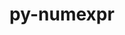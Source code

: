 ---
title: "py-numexpr"
layout: cache
categories: [package, develop]
meta: {"versions": ["2.7.3", "2.8.3", "2.8.4"], "compilers": ["gcc@=11.1.0", "gcc@=11.3.0", "gcc@=7.3.1", "gcc@=7.5.0"], "oss": ["amzn2", "ubuntu18.04", "ubuntu20.04", "ubuntu22.04"], "platforms": ["linux"], "targets": ["ivybridge", "ppc64le", "x86_64", "x86_64_v3"], "stacks": ["data-vis-sdk", "e4s", "e4s-power", "ml-linux-x86_64-cpu", "ml-linux-x86_64-cuda", "ml-linux-x86_64-rocm", "radiuss", "root"], "num_specs": 143, "num_specs_by_stack": {"root": 143, "radiuss": 52, "e4s-power": 22, "e4s": 26, "data-vis-sdk": 17, "ml-linux-x86_64-cuda": 19, "ml-linux-x86_64-rocm": 19, "ml-linux-x86_64-cpu": 19}}
spec_details: [{"hash": "7j4f3sraarco3x5oxczvaif5x4hkjufr", "compiler": "gcc@=7.3.1", "versions": ["2.8.3"], "os": "amzn2", "platform": "linux", "target": "ivybridge", "variants": ["build_system=python_pip"], "stacks": ["root"], "size": "-", "tarball": "https://binaries.spack.io/develop/build_cache/linux-amzn2-ivybridge/gcc-7.3.1/py-numexpr-2.8.3/linux-amzn2-ivybridge-gcc-7.3.1-py-numexpr-2.8.3-7j4f3sraarco3x5oxczvaif5x4hkjufr.spack"}, {"hash": "rav64fb5sukdxt2pc4kfwwxoagujh527", "compiler": "gcc@=7.3.1", "versions": ["2.8.3"], "os": "amzn2", "platform": "linux", "target": "ivybridge", "variants": ["build_system=python_pip"], "stacks": ["root"], "size": "-", "tarball": "https://binaries.spack.io/develop/build_cache/linux-amzn2-ivybridge/gcc-7.3.1/py-numexpr-2.8.3/linux-amzn2-ivybridge-gcc-7.3.1-py-numexpr-2.8.3-rav64fb5sukdxt2pc4kfwwxoagujh527.spack"}, {"hash": "hdtbqihtjo5uh6hp4iobtufyhnn7k2to", "compiler": "gcc@=7.3.1", "versions": ["2.8.3"], "os": "amzn2", "platform": "linux", "target": "x86_64_v3", "variants": ["build_system=python_pip"], "stacks": ["root"], "size": "-", "tarball": "https://binaries.spack.io/develop/build_cache/linux-amzn2-x86_64_v3/gcc-7.3.1/py-numexpr-2.8.3/linux-amzn2-x86_64_v3-gcc-7.3.1-py-numexpr-2.8.3-hdtbqihtjo5uh6hp4iobtufyhnn7k2to.spack"}, {"hash": "zc6flxx4cb6y47k2b4tambx3mxhojjdi", "compiler": "gcc@=7.3.1", "versions": ["2.8.3"], "os": "amzn2", "platform": "linux", "target": "x86_64_v3", "variants": [], "stacks": ["root"], "size": "-", "tarball": "https://binaries.spack.io/develop/build_cache/linux-amzn2-x86_64_v3/gcc-7.3.1/py-numexpr-2.8.3/linux-amzn2-x86_64_v3-gcc-7.3.1-py-numexpr-2.8.3-zc6flxx4cb6y47k2b4tambx3mxhojjdi.spack"}, {"hash": "q6kjonmm24gq3tbg5eom4s6qsr6jdact", "compiler": "gcc@=7.3.1", "versions": ["2.8.3"], "os": "amzn2", "platform": "linux", "target": "x86_64_v3", "variants": ["build_system=python_pip"], "stacks": ["root"], "size": "-", "tarball": "https://binaries.spack.io/develop/build_cache/linux-amzn2-x86_64_v3/gcc-7.3.1/py-numexpr-2.8.3/linux-amzn2-x86_64_v3-gcc-7.3.1-py-numexpr-2.8.3-q6kjonmm24gq3tbg5eom4s6qsr6jdact.spack"}, {"hash": "x6nolnaiyoihlhfays4zaehr7y6ngpzj", "compiler": "gcc@=7.3.1", "versions": ["2.8.3"], "os": "amzn2", "platform": "linux", "target": "x86_64_v3", "variants": ["build_system=python_pip"], "stacks": ["root"], "size": "-", "tarball": "https://binaries.spack.io/develop/build_cache/linux-amzn2-x86_64_v3/gcc-7.3.1/py-numexpr-2.8.3/linux-amzn2-x86_64_v3-gcc-7.3.1-py-numexpr-2.8.3-x6nolnaiyoihlhfays4zaehr7y6ngpzj.spack"}, {"hash": "fdpa4vycvqgzcl2yj7jagrgdarcrzfng", "compiler": "gcc@=7.3.1", "versions": ["2.8.3"], "os": "amzn2", "platform": "linux", "target": "x86_64_v3", "variants": [], "stacks": ["root"], "size": "-", "tarball": "https://binaries.spack.io/develop/build_cache/linux-amzn2-x86_64_v3/gcc-7.3.1/py-numexpr-2.8.3/linux-amzn2-x86_64_v3-gcc-7.3.1-py-numexpr-2.8.3-fdpa4vycvqgzcl2yj7jagrgdarcrzfng.spack"}, {"hash": "473khy3xcdycwinhyuzhsmjkqo5mqsvv", "compiler": "gcc@=7.5.0", "versions": ["2.7.3"], "os": "ubuntu18.04", "platform": "linux", "target": "x86_64", "variants": [], "stacks": ["radiuss", "root"], "size": "-", "tarball": "https://binaries.spack.io/develop/build_cache/linux-ubuntu18.04-x86_64/gcc-7.5.0/py-numexpr-2.7.3/linux-ubuntu18.04-x86_64-gcc-7.5.0-py-numexpr-2.7.3-473khy3xcdycwinhyuzhsmjkqo5mqsvv.spack"}, {"hash": "qi2e6cujrp37erxu6246cukwox2hdjgm", "compiler": "gcc@=7.5.0", "versions": ["2.7.3"], "os": "ubuntu18.04", "platform": "linux", "target": "x86_64", "variants": [], "stacks": ["radiuss", "root"], "size": "-", "tarball": "https://binaries.spack.io/develop/build_cache/linux-ubuntu18.04-x86_64/gcc-7.5.0/py-numexpr-2.7.3/linux-ubuntu18.04-x86_64-gcc-7.5.0-py-numexpr-2.7.3-qi2e6cujrp37erxu6246cukwox2hdjgm.spack"}, {"hash": "25btqrbbhcl26pedltqwkg37pbxhw7jn", "compiler": "gcc@=7.5.0", "versions": ["2.8.3"], "os": "ubuntu18.04", "platform": "linux", "target": "x86_64", "variants": [], "stacks": ["radiuss", "root"], "size": "-", "tarball": "https://binaries.spack.io/develop/build_cache/linux-ubuntu18.04-x86_64/gcc-7.5.0/py-numexpr-2.8.3/linux-ubuntu18.04-x86_64-gcc-7.5.0-py-numexpr-2.8.3-25btqrbbhcl26pedltqwkg37pbxhw7jn.spack"}, {"hash": "2er6u6ng2lgichgjkplapvub5qtphuth", "compiler": "gcc@=7.5.0", "versions": ["2.8.3"], "os": "ubuntu18.04", "platform": "linux", "target": "x86_64", "variants": ["build_system=python_pip"], "stacks": ["radiuss", "root"], "size": "-", "tarball": "https://binaries.spack.io/develop/build_cache/linux-ubuntu18.04-x86_64/gcc-7.5.0/py-numexpr-2.8.3/linux-ubuntu18.04-x86_64-gcc-7.5.0-py-numexpr-2.8.3-2er6u6ng2lgichgjkplapvub5qtphuth.spack"}, {"hash": "qnl2r5qo5qbrlven4dwu4rigi6fagfze", "compiler": "gcc@=7.5.0", "versions": ["2.7.3"], "os": "ubuntu18.04", "platform": "linux", "target": "x86_64", "variants": [], "stacks": ["radiuss", "root"], "size": "-", "tarball": "https://binaries.spack.io/develop/build_cache/linux-ubuntu18.04-x86_64/gcc-7.5.0/py-numexpr-2.7.3/linux-ubuntu18.04-x86_64-gcc-7.5.0-py-numexpr-2.7.3-qnl2r5qo5qbrlven4dwu4rigi6fagfze.spack"}, {"hash": "et44vckoniek3q5gvkdh3kxbggysupnb", "compiler": "gcc@=7.5.0", "versions": ["2.8.3"], "os": "ubuntu18.04", "platform": "linux", "target": "x86_64", "variants": [], "stacks": ["radiuss", "root"], "size": "-", "tarball": "https://binaries.spack.io/develop/build_cache/linux-ubuntu18.04-x86_64/gcc-7.5.0/py-numexpr-2.8.3/linux-ubuntu18.04-x86_64-gcc-7.5.0-py-numexpr-2.8.3-et44vckoniek3q5gvkdh3kxbggysupnb.spack"}, {"hash": "tsm6afzcowjtoyslvmznpjjc3cr3i7qr", "compiler": "gcc@=7.5.0", "versions": ["2.7.3"], "os": "ubuntu18.04", "platform": "linux", "target": "x86_64", "variants": [], "stacks": ["radiuss", "root"], "size": "-", "tarball": "https://binaries.spack.io/develop/build_cache/linux-ubuntu18.04-x86_64/gcc-7.5.0/py-numexpr-2.7.3/linux-ubuntu18.04-x86_64-gcc-7.5.0-py-numexpr-2.7.3-tsm6afzcowjtoyslvmznpjjc3cr3i7qr.spack"}, {"hash": "jcmelb6mtbrb6uzk6rjqw4hppjyyynxk", "compiler": "gcc@=7.5.0", "versions": ["2.8.3"], "os": "ubuntu18.04", "platform": "linux", "target": "x86_64", "variants": [], "stacks": ["radiuss", "root"], "size": "-", "tarball": "https://binaries.spack.io/develop/build_cache/linux-ubuntu18.04-x86_64/gcc-7.5.0/py-numexpr-2.8.3/linux-ubuntu18.04-x86_64-gcc-7.5.0-py-numexpr-2.8.3-jcmelb6mtbrb6uzk6rjqw4hppjyyynxk.spack"}, {"hash": "shkq2hksrk3kpajynpg545vzcwwti425", "compiler": "gcc@=7.5.0", "versions": ["2.7.3"], "os": "ubuntu18.04", "platform": "linux", "target": "x86_64", "variants": [], "stacks": ["radiuss", "root"], "size": "-", "tarball": "https://binaries.spack.io/develop/build_cache/linux-ubuntu18.04-x86_64/gcc-7.5.0/py-numexpr-2.7.3/linux-ubuntu18.04-x86_64-gcc-7.5.0-py-numexpr-2.7.3-shkq2hksrk3kpajynpg545vzcwwti425.spack"}, {"hash": "rxb4gwlr46vauaceiimfrtpbswbh3hs5", "compiler": "gcc@=7.5.0", "versions": ["2.7.3"], "os": "ubuntu18.04", "platform": "linux", "target": "x86_64", "variants": [], "stacks": ["radiuss", "root"], "size": "-", "tarball": "https://binaries.spack.io/develop/build_cache/linux-ubuntu18.04-x86_64/gcc-7.5.0/py-numexpr-2.7.3/linux-ubuntu18.04-x86_64-gcc-7.5.0-py-numexpr-2.7.3-rxb4gwlr46vauaceiimfrtpbswbh3hs5.spack"}, {"hash": "eqsg4cf5s2fmmasqisqqltvoxfy64gg3", "compiler": "gcc@=7.5.0", "versions": ["2.7.3"], "os": "ubuntu18.04", "platform": "linux", "target": "x86_64", "variants": [], "stacks": ["radiuss", "root"], "size": "-", "tarball": "https://binaries.spack.io/develop/build_cache/linux-ubuntu18.04-x86_64/gcc-7.5.0/py-numexpr-2.7.3/linux-ubuntu18.04-x86_64-gcc-7.5.0-py-numexpr-2.7.3-eqsg4cf5s2fmmasqisqqltvoxfy64gg3.spack"}, {"hash": "ngzta6yzxpor27pa2f2sysxk4l5ecwso", "compiler": "gcc@=7.5.0", "versions": ["2.8.3"], "os": "ubuntu18.04", "platform": "linux", "target": "x86_64", "variants": ["build_system=python_pip"], "stacks": ["radiuss", "root"], "size": "-", "tarball": "https://binaries.spack.io/develop/build_cache/linux-ubuntu18.04-x86_64/gcc-7.5.0/py-numexpr-2.8.3/linux-ubuntu18.04-x86_64-gcc-7.5.0-py-numexpr-2.8.3-ngzta6yzxpor27pa2f2sysxk4l5ecwso.spack"}, {"hash": "vel3zcmoipkbg64jeqtriv6ufivd7ho6", "compiler": "gcc@=7.5.0", "versions": ["2.7.3"], "os": "ubuntu18.04", "platform": "linux", "target": "x86_64", "variants": [], "stacks": ["radiuss", "root"], "size": "-", "tarball": "https://binaries.spack.io/develop/build_cache/linux-ubuntu18.04-x86_64/gcc-7.5.0/py-numexpr-2.7.3/linux-ubuntu18.04-x86_64-gcc-7.5.0-py-numexpr-2.7.3-vel3zcmoipkbg64jeqtriv6ufivd7ho6.spack"}, {"hash": "ylyiw3zx4ecnapamme6fqpsoreyo5a3k", "compiler": "gcc@=7.5.0", "versions": ["2.7.3"], "os": "ubuntu18.04", "platform": "linux", "target": "x86_64", "variants": [], "stacks": ["radiuss", "root"], "size": "-", "tarball": "https://binaries.spack.io/develop/build_cache/linux-ubuntu18.04-x86_64/gcc-7.5.0/py-numexpr-2.7.3/linux-ubuntu18.04-x86_64-gcc-7.5.0-py-numexpr-2.7.3-ylyiw3zx4ecnapamme6fqpsoreyo5a3k.spack"}, {"hash": "if7ievm7nz7pazezkbblw2hnuc52yqsj", "compiler": "gcc@=7.5.0", "versions": ["2.7.3"], "os": "ubuntu18.04", "platform": "linux", "target": "x86_64", "variants": [], "stacks": ["radiuss", "root"], "size": "-", "tarball": "https://binaries.spack.io/develop/build_cache/linux-ubuntu18.04-x86_64/gcc-7.5.0/py-numexpr-2.7.3/linux-ubuntu18.04-x86_64-gcc-7.5.0-py-numexpr-2.7.3-if7ievm7nz7pazezkbblw2hnuc52yqsj.spack"}, {"hash": "mpjcc6n4em6nus6g4vxbx6qmiouqbx7h", "compiler": "gcc@=7.5.0", "versions": ["2.7.3"], "os": "ubuntu18.04", "platform": "linux", "target": "x86_64", "variants": [], "stacks": ["radiuss", "root"], "size": "-", "tarball": "https://binaries.spack.io/develop/build_cache/linux-ubuntu18.04-x86_64/gcc-7.5.0/py-numexpr-2.7.3/linux-ubuntu18.04-x86_64-gcc-7.5.0-py-numexpr-2.7.3-mpjcc6n4em6nus6g4vxbx6qmiouqbx7h.spack"}, {"hash": "xp54iicrvh5bqpz6guw2cjuepafwo7pk", "compiler": "gcc@=7.5.0", "versions": ["2.8.3"], "os": "ubuntu18.04", "platform": "linux", "target": "x86_64", "variants": [], "stacks": ["radiuss", "root"], "size": "-", "tarball": "https://binaries.spack.io/develop/build_cache/linux-ubuntu18.04-x86_64/gcc-7.5.0/py-numexpr-2.8.3/linux-ubuntu18.04-x86_64-gcc-7.5.0-py-numexpr-2.8.3-xp54iicrvh5bqpz6guw2cjuepafwo7pk.spack"}, {"hash": "gjvgfx2ybjmrjcohxbqlm57cpfy3lk4l", "compiler": "gcc@=7.5.0", "versions": ["2.7.3"], "os": "ubuntu18.04", "platform": "linux", "target": "x86_64", "variants": [], "stacks": ["radiuss", "root"], "size": "-", "tarball": "https://binaries.spack.io/develop/build_cache/linux-ubuntu18.04-x86_64/gcc-7.5.0/py-numexpr-2.7.3/linux-ubuntu18.04-x86_64-gcc-7.5.0-py-numexpr-2.7.3-gjvgfx2ybjmrjcohxbqlm57cpfy3lk4l.spack"}, {"hash": "k4q6o6bmd73dv6pm46zwsjgffvvdu7o6", "compiler": "gcc@=7.5.0", "versions": ["2.7.3"], "os": "ubuntu18.04", "platform": "linux", "target": "x86_64", "variants": [], "stacks": ["radiuss", "root"], "size": "-", "tarball": "https://binaries.spack.io/develop/build_cache/linux-ubuntu18.04-x86_64/gcc-7.5.0/py-numexpr-2.7.3/linux-ubuntu18.04-x86_64-gcc-7.5.0-py-numexpr-2.7.3-k4q6o6bmd73dv6pm46zwsjgffvvdu7o6.spack"}, {"hash": "ieknts253syvxlbxebril4hlbi24ib6q", "compiler": "gcc@=7.5.0", "versions": ["2.7.3"], "os": "ubuntu18.04", "platform": "linux", "target": "x86_64", "variants": [], "stacks": ["radiuss", "root"], "size": "-", "tarball": "https://binaries.spack.io/develop/build_cache/linux-ubuntu18.04-x86_64/gcc-7.5.0/py-numexpr-2.7.3/linux-ubuntu18.04-x86_64-gcc-7.5.0-py-numexpr-2.7.3-ieknts253syvxlbxebril4hlbi24ib6q.spack"}, {"hash": "55h5f5fheinnwhdemt2nfaqcgho6om4x", "compiler": "gcc@=7.5.0", "versions": ["2.8.3"], "os": "ubuntu18.04", "platform": "linux", "target": "x86_64", "variants": [], "stacks": ["radiuss", "root"], "size": "-", "tarball": "https://binaries.spack.io/develop/build_cache/linux-ubuntu18.04-x86_64/gcc-7.5.0/py-numexpr-2.8.3/linux-ubuntu18.04-x86_64-gcc-7.5.0-py-numexpr-2.8.3-55h5f5fheinnwhdemt2nfaqcgho6om4x.spack"}, {"hash": "ivelomdhw3cihlyf6ekix25l6iixk26p", "compiler": "gcc@=7.5.0", "versions": ["2.7.3"], "os": "ubuntu18.04", "platform": "linux", "target": "x86_64", "variants": [], "stacks": ["radiuss", "root"], "size": "-", "tarball": "https://binaries.spack.io/develop/build_cache/linux-ubuntu18.04-x86_64/gcc-7.5.0/py-numexpr-2.7.3/linux-ubuntu18.04-x86_64-gcc-7.5.0-py-numexpr-2.7.3-ivelomdhw3cihlyf6ekix25l6iixk26p.spack"}, {"hash": "efcimj2maj7filaz7y7nchgdrtblwpvc", "compiler": "gcc@=7.5.0", "versions": ["2.7.3"], "os": "ubuntu18.04", "platform": "linux", "target": "x86_64", "variants": [], "stacks": ["radiuss", "root"], "size": "-", "tarball": "https://binaries.spack.io/develop/build_cache/linux-ubuntu18.04-x86_64/gcc-7.5.0/py-numexpr-2.7.3/linux-ubuntu18.04-x86_64-gcc-7.5.0-py-numexpr-2.7.3-efcimj2maj7filaz7y7nchgdrtblwpvc.spack"}, {"hash": "7ci7ckhar4vgibczzz67yemocetdv4ka", "compiler": "gcc@=7.5.0", "versions": ["2.7.3"], "os": "ubuntu18.04", "platform": "linux", "target": "x86_64", "variants": [], "stacks": ["radiuss", "root"], "size": "-", "tarball": "https://binaries.spack.io/develop/build_cache/linux-ubuntu18.04-x86_64/gcc-7.5.0/py-numexpr-2.7.3/linux-ubuntu18.04-x86_64-gcc-7.5.0-py-numexpr-2.7.3-7ci7ckhar4vgibczzz67yemocetdv4ka.spack"}, {"hash": "53kpibykry2slyx53vzzpknrzm37hk7h", "compiler": "gcc@=7.5.0", "versions": ["2.7.3"], "os": "ubuntu18.04", "platform": "linux", "target": "x86_64", "variants": [], "stacks": ["radiuss", "root"], "size": "-", "tarball": "https://binaries.spack.io/develop/build_cache/linux-ubuntu18.04-x86_64/gcc-7.5.0/py-numexpr-2.7.3/linux-ubuntu18.04-x86_64-gcc-7.5.0-py-numexpr-2.7.3-53kpibykry2slyx53vzzpknrzm37hk7h.spack"}, {"hash": "pwl25dl3oz7bo5q5tylb65pgoem7ob47", "compiler": "gcc@=7.5.0", "versions": ["2.8.3"], "os": "ubuntu18.04", "platform": "linux", "target": "x86_64", "variants": [], "stacks": ["radiuss", "root"], "size": "-", "tarball": "https://binaries.spack.io/develop/build_cache/linux-ubuntu18.04-x86_64/gcc-7.5.0/py-numexpr-2.8.3/linux-ubuntu18.04-x86_64-gcc-7.5.0-py-numexpr-2.8.3-pwl25dl3oz7bo5q5tylb65pgoem7ob47.spack"}, {"hash": "yvabzndw75v4zdvreod3pqm6zssj4eyw", "compiler": "gcc@=7.5.0", "versions": ["2.7.3"], "os": "ubuntu18.04", "platform": "linux", "target": "x86_64", "variants": [], "stacks": ["radiuss", "root"], "size": "-", "tarball": "https://binaries.spack.io/develop/build_cache/linux-ubuntu18.04-x86_64/gcc-7.5.0/py-numexpr-2.7.3/linux-ubuntu18.04-x86_64-gcc-7.5.0-py-numexpr-2.7.3-yvabzndw75v4zdvreod3pqm6zssj4eyw.spack"}, {"hash": "7ltx4osldg3fy562h7vev6kzefs5i3mf", "compiler": "gcc@=7.5.0", "versions": ["2.7.3"], "os": "ubuntu18.04", "platform": "linux", "target": "x86_64", "variants": [], "stacks": ["radiuss", "root"], "size": "-", "tarball": "https://binaries.spack.io/develop/build_cache/linux-ubuntu18.04-x86_64/gcc-7.5.0/py-numexpr-2.7.3/linux-ubuntu18.04-x86_64-gcc-7.5.0-py-numexpr-2.7.3-7ltx4osldg3fy562h7vev6kzefs5i3mf.spack"}, {"hash": "ljxjuwslvx3t545trbzdfmbu36y4ihql", "compiler": "gcc@=7.5.0", "versions": ["2.8.3"], "os": "ubuntu18.04", "platform": "linux", "target": "x86_64", "variants": [], "stacks": ["radiuss", "root"], "size": "-", "tarball": "https://binaries.spack.io/develop/build_cache/linux-ubuntu18.04-x86_64/gcc-7.5.0/py-numexpr-2.8.3/linux-ubuntu18.04-x86_64-gcc-7.5.0-py-numexpr-2.8.3-ljxjuwslvx3t545trbzdfmbu36y4ihql.spack"}, {"hash": "mcawqyersijsipti7v4mjlnkldp4t3dj", "compiler": "gcc@=7.5.0", "versions": ["2.7.3"], "os": "ubuntu18.04", "platform": "linux", "target": "x86_64", "variants": [], "stacks": ["radiuss", "root"], "size": "-", "tarball": "https://binaries.spack.io/develop/build_cache/linux-ubuntu18.04-x86_64/gcc-7.5.0/py-numexpr-2.7.3/linux-ubuntu18.04-x86_64-gcc-7.5.0-py-numexpr-2.7.3-mcawqyersijsipti7v4mjlnkldp4t3dj.spack"}, {"hash": "2teyy5qnyhdqbw7gclf53fbcrdtx32oj", "compiler": "gcc@=7.5.0", "versions": ["2.8.3"], "os": "ubuntu18.04", "platform": "linux", "target": "x86_64", "variants": [], "stacks": ["radiuss", "root"], "size": "-", "tarball": "https://binaries.spack.io/develop/build_cache/linux-ubuntu18.04-x86_64/gcc-7.5.0/py-numexpr-2.8.3/linux-ubuntu18.04-x86_64-gcc-7.5.0-py-numexpr-2.8.3-2teyy5qnyhdqbw7gclf53fbcrdtx32oj.spack"}, {"hash": "oihe5vgy7al7mwqyj2nen4v6oxwitlb6", "compiler": "gcc@=7.5.0", "versions": ["2.7.3"], "os": "ubuntu18.04", "platform": "linux", "target": "x86_64", "variants": [], "stacks": ["radiuss", "root"], "size": "-", "tarball": "https://binaries.spack.io/develop/build_cache/linux-ubuntu18.04-x86_64/gcc-7.5.0/py-numexpr-2.7.3/linux-ubuntu18.04-x86_64-gcc-7.5.0-py-numexpr-2.7.3-oihe5vgy7al7mwqyj2nen4v6oxwitlb6.spack"}, {"hash": "7gf7chobockti64xv3klpn4y62ixebbu", "compiler": "gcc@=7.5.0", "versions": ["2.8.3"], "os": "ubuntu18.04", "platform": "linux", "target": "x86_64", "variants": ["build_system=python_pip"], "stacks": ["radiuss", "root"], "size": "-", "tarball": "https://binaries.spack.io/develop/build_cache/linux-ubuntu18.04-x86_64/gcc-7.5.0/py-numexpr-2.8.3/linux-ubuntu18.04-x86_64-gcc-7.5.0-py-numexpr-2.8.3-7gf7chobockti64xv3klpn4y62ixebbu.spack"}, {"hash": "6s5unn7avg2fbgrip2fuywurozsqtefe", "compiler": "gcc@=7.5.0", "versions": ["2.8.3"], "os": "ubuntu18.04", "platform": "linux", "target": "x86_64", "variants": [], "stacks": ["radiuss", "root"], "size": "-", "tarball": "https://binaries.spack.io/develop/build_cache/linux-ubuntu18.04-x86_64/gcc-7.5.0/py-numexpr-2.8.3/linux-ubuntu18.04-x86_64-gcc-7.5.0-py-numexpr-2.8.3-6s5unn7avg2fbgrip2fuywurozsqtefe.spack"}, {"hash": "otptoggqgcl2gu4bj4lndjhvsinqwgjx", "compiler": "gcc@=7.5.0", "versions": ["2.7.3"], "os": "ubuntu18.04", "platform": "linux", "target": "x86_64", "variants": [], "stacks": ["radiuss", "root"], "size": "-", "tarball": "https://binaries.spack.io/develop/build_cache/linux-ubuntu18.04-x86_64/gcc-7.5.0/py-numexpr-2.7.3/linux-ubuntu18.04-x86_64-gcc-7.5.0-py-numexpr-2.7.3-otptoggqgcl2gu4bj4lndjhvsinqwgjx.spack"}, {"hash": "f3pl3zttc5w2l3vwvfthv7ugzlx5mlvs", "compiler": "gcc@=7.5.0", "versions": ["2.8.3"], "os": "ubuntu18.04", "platform": "linux", "target": "x86_64", "variants": ["build_system=python_pip"], "stacks": ["radiuss", "root"], "size": "-", "tarball": "https://binaries.spack.io/develop/build_cache/linux-ubuntu18.04-x86_64/gcc-7.5.0/py-numexpr-2.8.3/linux-ubuntu18.04-x86_64-gcc-7.5.0-py-numexpr-2.8.3-f3pl3zttc5w2l3vwvfthv7ugzlx5mlvs.spack"}, {"hash": "4vzueiknowd76myugrgkpb5q5mcma3wh", "compiler": "gcc@=7.5.0", "versions": ["2.7.3"], "os": "ubuntu18.04", "platform": "linux", "target": "x86_64", "variants": [], "stacks": ["radiuss", "root"], "size": "-", "tarball": "https://binaries.spack.io/develop/build_cache/linux-ubuntu18.04-x86_64/gcc-7.5.0/py-numexpr-2.7.3/linux-ubuntu18.04-x86_64-gcc-7.5.0-py-numexpr-2.7.3-4vzueiknowd76myugrgkpb5q5mcma3wh.spack"}, {"hash": "b4mdaefyyucnhghbpgqjehovjuzcivqx", "compiler": "gcc@=7.5.0", "versions": ["2.7.3"], "os": "ubuntu18.04", "platform": "linux", "target": "x86_64", "variants": [], "stacks": ["radiuss", "root"], "size": "-", "tarball": "https://binaries.spack.io/develop/build_cache/linux-ubuntu18.04-x86_64/gcc-7.5.0/py-numexpr-2.7.3/linux-ubuntu18.04-x86_64-gcc-7.5.0-py-numexpr-2.7.3-b4mdaefyyucnhghbpgqjehovjuzcivqx.spack"}, {"hash": "x6oahkdt3aidn57vv5ccofkzzt67jeic", "compiler": "gcc@=7.5.0", "versions": ["2.8.3"], "os": "ubuntu18.04", "platform": "linux", "target": "x86_64", "variants": [], "stacks": ["radiuss", "root"], "size": "-", "tarball": "https://binaries.spack.io/develop/build_cache/linux-ubuntu18.04-x86_64/gcc-7.5.0/py-numexpr-2.8.3/linux-ubuntu18.04-x86_64-gcc-7.5.0-py-numexpr-2.8.3-x6oahkdt3aidn57vv5ccofkzzt67jeic.spack"}, {"hash": "a4j2b6ulwmcaoy4x7ep3wqm2x2njusjx", "compiler": "gcc@=7.5.0", "versions": ["2.8.3"], "os": "ubuntu18.04", "platform": "linux", "target": "x86_64_v3", "variants": ["build_system=python_pip"], "stacks": ["radiuss", "root"], "size": "-", "tarball": "https://binaries.spack.io/develop/build_cache/linux-ubuntu18.04-x86_64_v3/gcc-7.5.0/py-numexpr-2.8.3/linux-ubuntu18.04-x86_64_v3-gcc-7.5.0-py-numexpr-2.8.3-a4j2b6ulwmcaoy4x7ep3wqm2x2njusjx.spack"}, {"hash": "ldfld6zuznxovti7ckzmbqtagmbsaj2a", "compiler": "gcc@=7.5.0", "versions": ["2.8.3"], "os": "ubuntu18.04", "platform": "linux", "target": "x86_64_v3", "variants": ["build_system=python_pip"], "stacks": ["radiuss", "root"], "size": "-", "tarball": "https://binaries.spack.io/develop/build_cache/linux-ubuntu18.04-x86_64_v3/gcc-7.5.0/py-numexpr-2.8.3/linux-ubuntu18.04-x86_64_v3-gcc-7.5.0-py-numexpr-2.8.3-ldfld6zuznxovti7ckzmbqtagmbsaj2a.spack"}, {"hash": "wezmxigmmdzqt7yd3m7ijglzts7rrh55", "compiler": "gcc@=7.5.0", "versions": ["2.8.4"], "os": "ubuntu18.04", "platform": "linux", "target": "x86_64_v3", "variants": ["build_system=python_pip"], "stacks": ["radiuss", "root"], "size": "-", "tarball": "https://binaries.spack.io/develop/build_cache/linux-ubuntu18.04-x86_64_v3/gcc-7.5.0/py-numexpr-2.8.4/linux-ubuntu18.04-x86_64_v3-gcc-7.5.0-py-numexpr-2.8.4-wezmxigmmdzqt7yd3m7ijglzts7rrh55.spack"}, {"hash": "msnm62xhh6xpe6lmrwpzgm3didyeurqw", "compiler": "gcc@=7.5.0", "versions": ["2.8.3"], "os": "ubuntu18.04", "platform": "linux", "target": "x86_64_v3", "variants": ["build_system=python_pip"], "stacks": ["radiuss", "root"], "size": "-", "tarball": "https://binaries.spack.io/develop/build_cache/linux-ubuntu18.04-x86_64_v3/gcc-7.5.0/py-numexpr-2.8.3/linux-ubuntu18.04-x86_64_v3-gcc-7.5.0-py-numexpr-2.8.3-msnm62xhh6xpe6lmrwpzgm3didyeurqw.spack"}, {"hash": "v2ktk2s4wlrl7qtbf6uqbbenlmpjvv62", "compiler": "gcc@=7.5.0", "versions": ["2.8.4"], "os": "ubuntu18.04", "platform": "linux", "target": "x86_64_v3", "variants": ["build_system=python_pip"], "stacks": ["radiuss", "root"], "size": "-", "tarball": "https://binaries.spack.io/develop/build_cache/linux-ubuntu18.04-x86_64_v3/gcc-7.5.0/py-numexpr-2.8.4/linux-ubuntu18.04-x86_64_v3-gcc-7.5.0-py-numexpr-2.8.4-v2ktk2s4wlrl7qtbf6uqbbenlmpjvv62.spack"}, {"hash": "oj3xbppbjxlwmdbhyur3xxgntq6kve4u", "compiler": "gcc@=7.5.0", "versions": ["2.8.3"], "os": "ubuntu18.04", "platform": "linux", "target": "x86_64_v3", "variants": ["build_system=python_pip"], "stacks": ["radiuss", "root"], "size": "-", "tarball": "https://binaries.spack.io/develop/build_cache/linux-ubuntu18.04-x86_64_v3/gcc-7.5.0/py-numexpr-2.8.3/linux-ubuntu18.04-x86_64_v3-gcc-7.5.0-py-numexpr-2.8.3-oj3xbppbjxlwmdbhyur3xxgntq6kve4u.spack"}, {"hash": "zyaifhldydloaqc2lhyjnqzh7x6kynz2", "compiler": "gcc@=7.5.0", "versions": ["2.8.3"], "os": "ubuntu18.04", "platform": "linux", "target": "x86_64_v3", "variants": ["build_system=python_pip"], "stacks": ["radiuss", "root"], "size": "-", "tarball": "https://binaries.spack.io/develop/build_cache/linux-ubuntu18.04-x86_64_v3/gcc-7.5.0/py-numexpr-2.8.3/linux-ubuntu18.04-x86_64_v3-gcc-7.5.0-py-numexpr-2.8.3-zyaifhldydloaqc2lhyjnqzh7x6kynz2.spack"}, {"hash": "czhxk7gjf4gjx5ybcwhyj2cqmfvxnrvw", "compiler": "gcc@=7.5.0", "versions": ["2.8.4"], "os": "ubuntu18.04", "platform": "linux", "target": "x86_64_v3", "variants": ["build_system=python_pip"], "stacks": ["radiuss", "root"], "size": "-", "tarball": "https://binaries.spack.io/develop/build_cache/linux-ubuntu18.04-x86_64_v3/gcc-7.5.0/py-numexpr-2.8.4/linux-ubuntu18.04-x86_64_v3-gcc-7.5.0-py-numexpr-2.8.4-czhxk7gjf4gjx5ybcwhyj2cqmfvxnrvw.spack"}, {"hash": "4vhcnaanqpuuenfvk6av7cjcy67jx7r6", "compiler": "gcc@=7.5.0", "versions": ["2.8.3"], "os": "ubuntu18.04", "platform": "linux", "target": "x86_64_v3", "variants": ["build_system=python_pip"], "stacks": ["radiuss", "root"], "size": "-", "tarball": "https://binaries.spack.io/develop/build_cache/linux-ubuntu18.04-x86_64_v3/gcc-7.5.0/py-numexpr-2.8.3/linux-ubuntu18.04-x86_64_v3-gcc-7.5.0-py-numexpr-2.8.3-4vhcnaanqpuuenfvk6av7cjcy67jx7r6.spack"}, {"hash": "fotakbeguqwsbaqvpmgmujybm5pl4lvo", "compiler": "gcc@=7.5.0", "versions": ["2.8.3"], "os": "ubuntu18.04", "platform": "linux", "target": "x86_64_v3", "variants": ["build_system=python_pip"], "stacks": ["radiuss", "root"], "size": "-", "tarball": "https://binaries.spack.io/develop/build_cache/linux-ubuntu18.04-x86_64_v3/gcc-7.5.0/py-numexpr-2.8.3/linux-ubuntu18.04-x86_64_v3-gcc-7.5.0-py-numexpr-2.8.3-fotakbeguqwsbaqvpmgmujybm5pl4lvo.spack"}, {"hash": "yddyxirrznvezcjnkwphnq5tcy2miqoe", "compiler": "gcc@=7.5.0", "versions": ["2.8.4"], "os": "ubuntu18.04", "platform": "linux", "target": "x86_64_v3", "variants": ["build_system=python_pip"], "stacks": ["radiuss", "root"], "size": "-", "tarball": "https://binaries.spack.io/develop/build_cache/linux-ubuntu18.04-x86_64_v3/gcc-7.5.0/py-numexpr-2.8.4/linux-ubuntu18.04-x86_64_v3-gcc-7.5.0-py-numexpr-2.8.4-yddyxirrznvezcjnkwphnq5tcy2miqoe.spack"}, {"hash": "k5wsesxnur4ydvql73y66eklnaibsluv", "compiler": "gcc@=7.5.0", "versions": ["2.8.3"], "os": "ubuntu18.04", "platform": "linux", "target": "x86_64_v3", "variants": ["build_system=python_pip"], "stacks": ["radiuss", "root"], "size": "-", "tarball": "https://binaries.spack.io/develop/build_cache/linux-ubuntu18.04-x86_64_v3/gcc-7.5.0/py-numexpr-2.8.3/linux-ubuntu18.04-x86_64_v3-gcc-7.5.0-py-numexpr-2.8.3-k5wsesxnur4ydvql73y66eklnaibsluv.spack"}, {"hash": "w6j35sk56zmh5a4k2l4eok2uhixbqghm", "compiler": "gcc@=7.5.0", "versions": ["2.8.4"], "os": "ubuntu18.04", "platform": "linux", "target": "x86_64_v3", "variants": ["build_system=python_pip"], "stacks": ["radiuss", "root"], "size": "-", "tarball": "https://binaries.spack.io/develop/build_cache/linux-ubuntu18.04-x86_64_v3/gcc-7.5.0/py-numexpr-2.8.4/linux-ubuntu18.04-x86_64_v3-gcc-7.5.0-py-numexpr-2.8.4-w6j35sk56zmh5a4k2l4eok2uhixbqghm.spack"}, {"hash": "pl6abmq6y6irodwf3tuieysdqw7raacv", "compiler": "gcc@=11.1.0", "versions": ["2.8.4"], "os": "ubuntu20.04", "platform": "linux", "target": "ppc64le", "variants": ["build_system=python_pip"], "stacks": ["e4s-power", "root"], "size": "-", "tarball": "https://binaries.spack.io/develop/build_cache/linux-ubuntu20.04-ppc64le/gcc-11.1.0/py-numexpr-2.8.4/linux-ubuntu20.04-ppc64le-gcc-11.1.0-py-numexpr-2.8.4-pl6abmq6y6irodwf3tuieysdqw7raacv.spack"}, {"hash": "rxjurs645fhsojdsxmxmyos2wm5jew66", "compiler": "gcc@=11.1.0", "versions": ["2.8.4"], "os": "ubuntu20.04", "platform": "linux", "target": "ppc64le", "variants": ["build_system=python_pip"], "stacks": ["e4s-power", "root"], "size": "-", "tarball": "https://binaries.spack.io/develop/build_cache/linux-ubuntu20.04-ppc64le/gcc-11.1.0/py-numexpr-2.8.4/linux-ubuntu20.04-ppc64le-gcc-11.1.0-py-numexpr-2.8.4-rxjurs645fhsojdsxmxmyos2wm5jew66.spack"}, {"hash": "4utotnwn4mfnhn7m5lnvae62dpheqkpv", "compiler": "gcc@=11.1.0", "versions": ["2.8.3"], "os": "ubuntu20.04", "platform": "linux", "target": "ppc64le", "variants": ["build_system=python_pip"], "stacks": ["e4s-power", "root"], "size": "-", "tarball": "https://binaries.spack.io/develop/build_cache/linux-ubuntu20.04-ppc64le/gcc-11.1.0/py-numexpr-2.8.3/linux-ubuntu20.04-ppc64le-gcc-11.1.0-py-numexpr-2.8.3-4utotnwn4mfnhn7m5lnvae62dpheqkpv.spack"}, {"hash": "aqd3b5slppdb2jckowd4eigbrp722tpm", "compiler": "gcc@=11.1.0", "versions": ["2.8.4"], "os": "ubuntu20.04", "platform": "linux", "target": "ppc64le", "variants": ["build_system=python_pip"], "stacks": ["e4s-power", "root"], "size": "-", "tarball": "https://binaries.spack.io/develop/build_cache/linux-ubuntu20.04-ppc64le/gcc-11.1.0/py-numexpr-2.8.4/linux-ubuntu20.04-ppc64le-gcc-11.1.0-py-numexpr-2.8.4-aqd3b5slppdb2jckowd4eigbrp722tpm.spack"}, {"hash": "isgvnllvu3jytnjjfxkzuq5xpn4252gp", "compiler": "gcc@=11.1.0", "versions": ["2.8.4"], "os": "ubuntu20.04", "platform": "linux", "target": "ppc64le", "variants": ["build_system=python_pip"], "stacks": ["e4s-power", "root"], "size": "-", "tarball": "https://binaries.spack.io/develop/build_cache/linux-ubuntu20.04-ppc64le/gcc-11.1.0/py-numexpr-2.8.4/linux-ubuntu20.04-ppc64le-gcc-11.1.0-py-numexpr-2.8.4-isgvnllvu3jytnjjfxkzuq5xpn4252gp.spack"}, {"hash": "3sncss4bnicg7orrza244oefi5kwuudu", "compiler": "gcc@=11.1.0", "versions": ["2.8.3"], "os": "ubuntu20.04", "platform": "linux", "target": "ppc64le", "variants": ["build_system=python_pip"], "stacks": ["e4s-power", "root"], "size": "-", "tarball": "https://binaries.spack.io/develop/build_cache/linux-ubuntu20.04-ppc64le/gcc-11.1.0/py-numexpr-2.8.3/linux-ubuntu20.04-ppc64le-gcc-11.1.0-py-numexpr-2.8.3-3sncss4bnicg7orrza244oefi5kwuudu.spack"}, {"hash": "xbm3iubf5g3yb4afaju6rvsvlmx5g3hj", "compiler": "gcc@=11.1.0", "versions": ["2.8.4"], "os": "ubuntu20.04", "platform": "linux", "target": "ppc64le", "variants": ["build_system=python_pip"], "stacks": ["e4s-power", "root"], "size": "-", "tarball": "https://binaries.spack.io/develop/build_cache/linux-ubuntu20.04-ppc64le/gcc-11.1.0/py-numexpr-2.8.4/linux-ubuntu20.04-ppc64le-gcc-11.1.0-py-numexpr-2.8.4-xbm3iubf5g3yb4afaju6rvsvlmx5g3hj.spack"}, {"hash": "u733vrpygmkwxl44mm5aa4fp5wfx2oae", "compiler": "gcc@=11.1.0", "versions": ["2.8.3"], "os": "ubuntu20.04", "platform": "linux", "target": "ppc64le", "variants": ["build_system=python_pip"], "stacks": ["e4s-power", "root"], "size": "-", "tarball": "https://binaries.spack.io/develop/build_cache/linux-ubuntu20.04-ppc64le/gcc-11.1.0/py-numexpr-2.8.3/linux-ubuntu20.04-ppc64le-gcc-11.1.0-py-numexpr-2.8.3-u733vrpygmkwxl44mm5aa4fp5wfx2oae.spack"}, {"hash": "aax7tctuxkbimff7dlce2xxgpqpeiquq", "compiler": "gcc@=11.1.0", "versions": ["2.8.4"], "os": "ubuntu20.04", "platform": "linux", "target": "ppc64le", "variants": ["build_system=python_pip"], "stacks": ["e4s-power", "root"], "size": "-", "tarball": "https://binaries.spack.io/develop/build_cache/linux-ubuntu20.04-ppc64le/gcc-11.1.0/py-numexpr-2.8.4/linux-ubuntu20.04-ppc64le-gcc-11.1.0-py-numexpr-2.8.4-aax7tctuxkbimff7dlce2xxgpqpeiquq.spack"}, {"hash": "5vmz3l4u7qsphza5mizi54gl4my3u7oa", "compiler": "gcc@=11.1.0", "versions": ["2.8.4"], "os": "ubuntu20.04", "platform": "linux", "target": "ppc64le", "variants": ["build_system=python_pip"], "stacks": ["e4s-power", "root"], "size": "-", "tarball": "https://binaries.spack.io/develop/build_cache/linux-ubuntu20.04-ppc64le/gcc-11.1.0/py-numexpr-2.8.4/linux-ubuntu20.04-ppc64le-gcc-11.1.0-py-numexpr-2.8.4-5vmz3l4u7qsphza5mizi54gl4my3u7oa.spack"}, {"hash": "cnum2ksufza5vz73rxyeuxzosm5kmffx", "compiler": "gcc@=11.1.0", "versions": ["2.8.4"], "os": "ubuntu20.04", "platform": "linux", "target": "ppc64le", "variants": ["build_system=python_pip"], "stacks": ["e4s-power", "root"], "size": "-", "tarball": "https://binaries.spack.io/develop/build_cache/linux-ubuntu20.04-ppc64le/gcc-11.1.0/py-numexpr-2.8.4/linux-ubuntu20.04-ppc64le-gcc-11.1.0-py-numexpr-2.8.4-cnum2ksufza5vz73rxyeuxzosm5kmffx.spack"}, {"hash": "szswa2yx7dp7sd6f7su3myy3g4cn2kll", "compiler": "gcc@=11.1.0", "versions": ["2.8.4"], "os": "ubuntu20.04", "platform": "linux", "target": "ppc64le", "variants": ["build_system=python_pip"], "stacks": ["e4s-power", "root"], "size": "-", "tarball": "https://binaries.spack.io/develop/build_cache/linux-ubuntu20.04-ppc64le/gcc-11.1.0/py-numexpr-2.8.4/linux-ubuntu20.04-ppc64le-gcc-11.1.0-py-numexpr-2.8.4-szswa2yx7dp7sd6f7su3myy3g4cn2kll.spack"}, {"hash": "kc3np5vm3g2mkushbuoqnmekfmj33r64", "compiler": "gcc@=11.1.0", "versions": ["2.8.4"], "os": "ubuntu20.04", "platform": "linux", "target": "ppc64le", "variants": ["build_system=python_pip"], "stacks": ["e4s-power", "root"], "size": "-", "tarball": "https://binaries.spack.io/develop/build_cache/linux-ubuntu20.04-ppc64le/gcc-11.1.0/py-numexpr-2.8.4/linux-ubuntu20.04-ppc64le-gcc-11.1.0-py-numexpr-2.8.4-kc3np5vm3g2mkushbuoqnmekfmj33r64.spack"}, {"hash": "muwrjccamjp2sfxesi4zeszadgvw6atm", "compiler": "gcc@=11.1.0", "versions": ["2.8.4"], "os": "ubuntu20.04", "platform": "linux", "target": "ppc64le", "variants": ["build_system=python_pip"], "stacks": ["e4s-power", "root"], "size": "-", "tarball": "https://binaries.spack.io/develop/build_cache/linux-ubuntu20.04-ppc64le/gcc-11.1.0/py-numexpr-2.8.4/linux-ubuntu20.04-ppc64le-gcc-11.1.0-py-numexpr-2.8.4-muwrjccamjp2sfxesi4zeszadgvw6atm.spack"}, {"hash": "h63d45rm5ygr7wswijqhtidmww4fhgzk", "compiler": "gcc@=11.1.0", "versions": ["2.8.4"], "os": "ubuntu20.04", "platform": "linux", "target": "ppc64le", "variants": ["build_system=python_pip"], "stacks": ["e4s-power", "root"], "size": "-", "tarball": "https://binaries.spack.io/develop/build_cache/linux-ubuntu20.04-ppc64le/gcc-11.1.0/py-numexpr-2.8.4/linux-ubuntu20.04-ppc64le-gcc-11.1.0-py-numexpr-2.8.4-h63d45rm5ygr7wswijqhtidmww4fhgzk.spack"}, {"hash": "3lrhszg5pldo6yvq3aihmcarqklb2arr", "compiler": "gcc@=11.1.0", "versions": ["2.8.3"], "os": "ubuntu20.04", "platform": "linux", "target": "ppc64le", "variants": ["build_system=python_pip"], "stacks": ["e4s-power", "root"], "size": "-", "tarball": "https://binaries.spack.io/develop/build_cache/linux-ubuntu20.04-ppc64le/gcc-11.1.0/py-numexpr-2.8.3/linux-ubuntu20.04-ppc64le-gcc-11.1.0-py-numexpr-2.8.3-3lrhszg5pldo6yvq3aihmcarqklb2arr.spack"}, {"hash": "zfn433sif3ldjbvjzxjoevmyy2fjacob", "compiler": "gcc@=11.1.0", "versions": ["2.8.4"], "os": "ubuntu20.04", "platform": "linux", "target": "ppc64le", "variants": ["build_system=python_pip"], "stacks": ["e4s-power", "root"], "size": "-", "tarball": "https://binaries.spack.io/develop/build_cache/linux-ubuntu20.04-ppc64le/gcc-11.1.0/py-numexpr-2.8.4/linux-ubuntu20.04-ppc64le-gcc-11.1.0-py-numexpr-2.8.4-zfn433sif3ldjbvjzxjoevmyy2fjacob.spack"}, {"hash": "pwdghsvdletcyntbvcpynltlnc5eny4u", "compiler": "gcc@=11.1.0", "versions": ["2.8.3"], "os": "ubuntu20.04", "platform": "linux", "target": "ppc64le", "variants": ["build_system=python_pip"], "stacks": ["e4s-power", "root"], "size": "-", "tarball": "https://binaries.spack.io/develop/build_cache/linux-ubuntu20.04-ppc64le/gcc-11.1.0/py-numexpr-2.8.3/linux-ubuntu20.04-ppc64le-gcc-11.1.0-py-numexpr-2.8.3-pwdghsvdletcyntbvcpynltlnc5eny4u.spack"}, {"hash": "bwor3fzah2ffz3wmxi4uqhx5vds4qmho", "compiler": "gcc@=11.1.0", "versions": ["2.8.4"], "os": "ubuntu20.04", "platform": "linux", "target": "ppc64le", "variants": ["build_system=python_pip"], "stacks": ["e4s-power", "root"], "size": "-", "tarball": "https://binaries.spack.io/develop/build_cache/linux-ubuntu20.04-ppc64le/gcc-11.1.0/py-numexpr-2.8.4/linux-ubuntu20.04-ppc64le-gcc-11.1.0-py-numexpr-2.8.4-bwor3fzah2ffz3wmxi4uqhx5vds4qmho.spack"}, {"hash": "2zayj63wykiltncxdjihmi7drywqa4z5", "compiler": "gcc@=11.1.0", "versions": ["2.8.4"], "os": "ubuntu20.04", "platform": "linux", "target": "ppc64le", "variants": ["build_system=python_pip"], "stacks": ["e4s-power", "root"], "size": "-", "tarball": "https://binaries.spack.io/develop/build_cache/linux-ubuntu20.04-ppc64le/gcc-11.1.0/py-numexpr-2.8.4/linux-ubuntu20.04-ppc64le-gcc-11.1.0-py-numexpr-2.8.4-2zayj63wykiltncxdjihmi7drywqa4z5.spack"}, {"hash": "lnrgs2asyyfgqugkb6gn4sztrgzyfibu", "compiler": "gcc@=11.1.0", "versions": ["2.8.3"], "os": "ubuntu20.04", "platform": "linux", "target": "ppc64le", "variants": ["build_system=python_pip"], "stacks": ["e4s-power", "root"], "size": "-", "tarball": "https://binaries.spack.io/develop/build_cache/linux-ubuntu20.04-ppc64le/gcc-11.1.0/py-numexpr-2.8.3/linux-ubuntu20.04-ppc64le-gcc-11.1.0-py-numexpr-2.8.3-lnrgs2asyyfgqugkb6gn4sztrgzyfibu.spack"}, {"hash": "gr53p5qyzvkw5tiikvtpxuzkdrlmd2qa", "compiler": "gcc@=11.1.0", "versions": ["2.8.4"], "os": "ubuntu20.04", "platform": "linux", "target": "ppc64le", "variants": ["build_system=python_pip"], "stacks": ["e4s-power", "root"], "size": "-", "tarball": "https://binaries.spack.io/develop/build_cache/linux-ubuntu20.04-ppc64le/gcc-11.1.0/py-numexpr-2.8.4/linux-ubuntu20.04-ppc64le-gcc-11.1.0-py-numexpr-2.8.4-gr53p5qyzvkw5tiikvtpxuzkdrlmd2qa.spack"}, {"hash": "gosrdhbzzhsxktns6ycnmsctaucscmga", "compiler": "gcc@=11.1.0", "versions": ["2.8.3"], "os": "ubuntu20.04", "platform": "linux", "target": "x86_64_v3", "variants": ["build_system=python_pip"], "stacks": ["e4s", "root"], "size": "-", "tarball": "https://binaries.spack.io/develop/build_cache/linux-ubuntu20.04-x86_64_v3/gcc-11.1.0/py-numexpr-2.8.3/linux-ubuntu20.04-x86_64_v3-gcc-11.1.0-py-numexpr-2.8.3-gosrdhbzzhsxktns6ycnmsctaucscmga.spack"}, {"hash": "7zvki4enpn6d7ydf5ajv2wsyiv7j7mp5", "compiler": "gcc@=11.1.0", "versions": ["2.8.3"], "os": "ubuntu20.04", "platform": "linux", "target": "x86_64_v3", "variants": ["build_system=python_pip"], "stacks": ["data-vis-sdk", "root"], "size": "-", "tarball": "https://binaries.spack.io/develop/build_cache/linux-ubuntu20.04-x86_64_v3/gcc-11.1.0/py-numexpr-2.8.3/linux-ubuntu20.04-x86_64_v3-gcc-11.1.0-py-numexpr-2.8.3-7zvki4enpn6d7ydf5ajv2wsyiv7j7mp5.spack"}, {"hash": "x6fprcnh2ehcirvr47y5ujagya4bvpac", "compiler": "gcc@=11.1.0", "versions": ["2.8.3"], "os": "ubuntu20.04", "platform": "linux", "target": "x86_64_v3", "variants": ["build_system=python_pip"], "stacks": ["e4s", "root"], "size": "-", "tarball": "https://binaries.spack.io/develop/build_cache/linux-ubuntu20.04-x86_64_v3/gcc-11.1.0/py-numexpr-2.8.3/linux-ubuntu20.04-x86_64_v3-gcc-11.1.0-py-numexpr-2.8.3-x6fprcnh2ehcirvr47y5ujagya4bvpac.spack"}, {"hash": "lalfwytilxeollmteyngzgx7rwy6ioj5", "compiler": "gcc@=11.1.0", "versions": ["2.8.4"], "os": "ubuntu20.04", "platform": "linux", "target": "x86_64_v3", "variants": ["build_system=python_pip"], "stacks": ["e4s", "root"], "size": "-", "tarball": "https://binaries.spack.io/develop/build_cache/linux-ubuntu20.04-x86_64_v3/gcc-11.1.0/py-numexpr-2.8.4/linux-ubuntu20.04-x86_64_v3-gcc-11.1.0-py-numexpr-2.8.4-lalfwytilxeollmteyngzgx7rwy6ioj5.spack"}, {"hash": "vpbjtcpahsusl2srjtxvbn4fyewvbc2v", "compiler": "gcc@=11.1.0", "versions": ["2.8.3"], "os": "ubuntu20.04", "platform": "linux", "target": "x86_64_v3", "variants": ["build_system=python_pip"], "stacks": ["e4s", "root"], "size": "-", "tarball": "https://binaries.spack.io/develop/build_cache/linux-ubuntu20.04-x86_64_v3/gcc-11.1.0/py-numexpr-2.8.3/linux-ubuntu20.04-x86_64_v3-gcc-11.1.0-py-numexpr-2.8.3-vpbjtcpahsusl2srjtxvbn4fyewvbc2v.spack"}, {"hash": "pwniuqjjdf7nraujtzcwatr5vhhepvk2", "compiler": "gcc@=11.1.0", "versions": ["2.8.3"], "os": "ubuntu20.04", "platform": "linux", "target": "x86_64_v3", "variants": ["build_system=python_pip"], "stacks": ["data-vis-sdk", "root"], "size": "-", "tarball": "https://binaries.spack.io/develop/build_cache/linux-ubuntu20.04-x86_64_v3/gcc-11.1.0/py-numexpr-2.8.3/linux-ubuntu20.04-x86_64_v3-gcc-11.1.0-py-numexpr-2.8.3-pwniuqjjdf7nraujtzcwatr5vhhepvk2.spack"}, {"hash": "laholyoormcta7on2wrscxzf2346lcpl", "compiler": "gcc@=11.1.0", "versions": ["2.8.3"], "os": "ubuntu20.04", "platform": "linux", "target": "x86_64_v3", "variants": ["build_system=python_pip"], "stacks": ["data-vis-sdk", "root"], "size": "-", "tarball": "https://binaries.spack.io/develop/build_cache/linux-ubuntu20.04-x86_64_v3/gcc-11.1.0/py-numexpr-2.8.3/linux-ubuntu20.04-x86_64_v3-gcc-11.1.0-py-numexpr-2.8.3-laholyoormcta7on2wrscxzf2346lcpl.spack"}, {"hash": "q7eaicllg2ho736olqpwvu47tnpvzyxm", "compiler": "gcc@=11.1.0", "versions": ["2.8.4"], "os": "ubuntu20.04", "platform": "linux", "target": "x86_64_v3", "variants": ["build_system=python_pip"], "stacks": ["data-vis-sdk", "root"], "size": "-", "tarball": "https://binaries.spack.io/develop/build_cache/linux-ubuntu20.04-x86_64_v3/gcc-11.1.0/py-numexpr-2.8.4/linux-ubuntu20.04-x86_64_v3-gcc-11.1.0-py-numexpr-2.8.4-q7eaicllg2ho736olqpwvu47tnpvzyxm.spack"}, {"hash": "a4mw7kwax2vpnfqn6zwpl6ttg4lot2as", "compiler": "gcc@=11.1.0", "versions": ["2.8.4"], "os": "ubuntu20.04", "platform": "linux", "target": "x86_64_v3", "variants": ["build_system=python_pip"], "stacks": ["data-vis-sdk", "root"], "size": "-", "tarball": "https://binaries.spack.io/develop/build_cache/linux-ubuntu20.04-x86_64_v3/gcc-11.1.0/py-numexpr-2.8.4/linux-ubuntu20.04-x86_64_v3-gcc-11.1.0-py-numexpr-2.8.4-a4mw7kwax2vpnfqn6zwpl6ttg4lot2as.spack"}, {"hash": "da2elqdtwtb2rfhuidkde2xnrb63vl3m", "compiler": "gcc@=11.1.0", "versions": ["2.8.4"], "os": "ubuntu20.04", "platform": "linux", "target": "x86_64_v3", "variants": ["build_system=python_pip"], "stacks": ["data-vis-sdk", "root"], "size": "-", "tarball": "https://binaries.spack.io/develop/build_cache/linux-ubuntu20.04-x86_64_v3/gcc-11.1.0/py-numexpr-2.8.4/linux-ubuntu20.04-x86_64_v3-gcc-11.1.0-py-numexpr-2.8.4-da2elqdtwtb2rfhuidkde2xnrb63vl3m.spack"}, {"hash": "w2nedmcpayjzurohcynnnirodm5gx7ym", "compiler": "gcc@=11.1.0", "versions": ["2.8.3"], "os": "ubuntu20.04", "platform": "linux", "target": "x86_64_v3", "variants": ["build_system=python_pip"], "stacks": ["data-vis-sdk", "root"], "size": "-", "tarball": "https://binaries.spack.io/develop/build_cache/linux-ubuntu20.04-x86_64_v3/gcc-11.1.0/py-numexpr-2.8.3/linux-ubuntu20.04-x86_64_v3-gcc-11.1.0-py-numexpr-2.8.3-w2nedmcpayjzurohcynnnirodm5gx7ym.spack"}, {"hash": "o3ueidxdky6tshyup5yjr5m6gjfrj7n3", "compiler": "gcc@=11.1.0", "versions": ["2.8.4"], "os": "ubuntu20.04", "platform": "linux", "target": "x86_64_v3", "variants": ["build_system=python_pip"], "stacks": ["e4s", "root"], "size": "-", "tarball": "https://binaries.spack.io/develop/build_cache/linux-ubuntu20.04-x86_64_v3/gcc-11.1.0/py-numexpr-2.8.4/linux-ubuntu20.04-x86_64_v3-gcc-11.1.0-py-numexpr-2.8.4-o3ueidxdky6tshyup5yjr5m6gjfrj7n3.spack"}, {"hash": "hqkocjapgnexyox4yivwpqr76cjlgdt7", "compiler": "gcc@=11.1.0", "versions": ["2.8.4"], "os": "ubuntu20.04", "platform": "linux", "target": "x86_64_v3", "variants": ["build_system=python_pip"], "stacks": ["e4s", "root"], "size": "-", "tarball": "https://binaries.spack.io/develop/build_cache/linux-ubuntu20.04-x86_64_v3/gcc-11.1.0/py-numexpr-2.8.4/linux-ubuntu20.04-x86_64_v3-gcc-11.1.0-py-numexpr-2.8.4-hqkocjapgnexyox4yivwpqr76cjlgdt7.spack"}, {"hash": "2sdk7ffgij5zfttptkykmpp47p7jybsb", "compiler": "gcc@=11.1.0", "versions": ["2.8.4"], "os": "ubuntu20.04", "platform": "linux", "target": "x86_64_v3", "variants": ["build_system=python_pip"], "stacks": ["e4s", "root"], "size": "-", "tarball": "https://binaries.spack.io/develop/build_cache/linux-ubuntu20.04-x86_64_v3/gcc-11.1.0/py-numexpr-2.8.4/linux-ubuntu20.04-x86_64_v3-gcc-11.1.0-py-numexpr-2.8.4-2sdk7ffgij5zfttptkykmpp47p7jybsb.spack"}, {"hash": "ckc36xeuhvdkwhacsbd5idvtv32zspy6", "compiler": "gcc@=11.1.0", "versions": ["2.8.4"], "os": "ubuntu20.04", "platform": "linux", "target": "x86_64_v3", "variants": ["build_system=python_pip"], "stacks": ["data-vis-sdk", "root"], "size": "-", "tarball": "https://binaries.spack.io/develop/build_cache/linux-ubuntu20.04-x86_64_v3/gcc-11.1.0/py-numexpr-2.8.4/linux-ubuntu20.04-x86_64_v3-gcc-11.1.0-py-numexpr-2.8.4-ckc36xeuhvdkwhacsbd5idvtv32zspy6.spack"}, {"hash": "qb4gde73c3mk7liwced75hxsjyvuvn2s", "compiler": "gcc@=11.1.0", "versions": ["2.8.3"], "os": "ubuntu20.04", "platform": "linux", "target": "x86_64_v3", "variants": ["build_system=python_pip"], "stacks": ["e4s", "root"], "size": "-", "tarball": "https://binaries.spack.io/develop/build_cache/linux-ubuntu20.04-x86_64_v3/gcc-11.1.0/py-numexpr-2.8.3/linux-ubuntu20.04-x86_64_v3-gcc-11.1.0-py-numexpr-2.8.3-qb4gde73c3mk7liwced75hxsjyvuvn2s.spack"}, {"hash": "jil262gc367t2pugwpbxp52huifhjev2", "compiler": "gcc@=11.1.0", "versions": ["2.8.3"], "os": "ubuntu20.04", "platform": "linux", "target": "x86_64_v3", "variants": ["build_system=python_pip"], "stacks": ["data-vis-sdk", "root"], "size": "-", "tarball": "https://binaries.spack.io/develop/build_cache/linux-ubuntu20.04-x86_64_v3/gcc-11.1.0/py-numexpr-2.8.3/linux-ubuntu20.04-x86_64_v3-gcc-11.1.0-py-numexpr-2.8.3-jil262gc367t2pugwpbxp52huifhjev2.spack"}, {"hash": "sf2uibfkabh2unrydkzsm6u4nmje64fm", "compiler": "gcc@=11.1.0", "versions": ["2.8.4"], "os": "ubuntu20.04", "platform": "linux", "target": "x86_64_v3", "variants": ["build_system=python_pip"], "stacks": ["e4s", "root"], "size": "-", "tarball": "https://binaries.spack.io/develop/build_cache/linux-ubuntu20.04-x86_64_v3/gcc-11.1.0/py-numexpr-2.8.4/linux-ubuntu20.04-x86_64_v3-gcc-11.1.0-py-numexpr-2.8.4-sf2uibfkabh2unrydkzsm6u4nmje64fm.spack"}, {"hash": "zj5u6sez6nup7umyw5eidkf7uxm27yea", "compiler": "gcc@=11.1.0", "versions": ["2.8.4"], "os": "ubuntu20.04", "platform": "linux", "target": "x86_64_v3", "variants": ["build_system=python_pip"], "stacks": ["data-vis-sdk", "root"], "size": "-", "tarball": "https://binaries.spack.io/develop/build_cache/linux-ubuntu20.04-x86_64_v3/gcc-11.1.0/py-numexpr-2.8.4/linux-ubuntu20.04-x86_64_v3-gcc-11.1.0-py-numexpr-2.8.4-zj5u6sez6nup7umyw5eidkf7uxm27yea.spack"}, {"hash": "jkqqkpwxhb7sn64kqxqhvyorzbftrkaq", "compiler": "gcc@=11.1.0", "versions": ["2.8.4"], "os": "ubuntu20.04", "platform": "linux", "target": "x86_64_v3", "variants": ["build_system=python_pip"], "stacks": ["e4s", "root"], "size": "-", "tarball": "https://binaries.spack.io/develop/build_cache/linux-ubuntu20.04-x86_64_v3/gcc-11.1.0/py-numexpr-2.8.4/linux-ubuntu20.04-x86_64_v3-gcc-11.1.0-py-numexpr-2.8.4-jkqqkpwxhb7sn64kqxqhvyorzbftrkaq.spack"}, {"hash": "nfn274tffipn5ygoyvzfkuk7tzvuky64", "compiler": "gcc@=11.1.0", "versions": ["2.8.3"], "os": "ubuntu20.04", "platform": "linux", "target": "x86_64_v3", "variants": ["build_system=python_pip"], "stacks": ["data-vis-sdk", "root"], "size": "-", "tarball": "https://binaries.spack.io/develop/build_cache/linux-ubuntu20.04-x86_64_v3/gcc-11.1.0/py-numexpr-2.8.3/linux-ubuntu20.04-x86_64_v3-gcc-11.1.0-py-numexpr-2.8.3-nfn274tffipn5ygoyvzfkuk7tzvuky64.spack"}, {"hash": "wxgul6q6qylowojwirwsxndlnaalujja", "compiler": "gcc@=11.1.0", "versions": ["2.8.3"], "os": "ubuntu20.04", "platform": "linux", "target": "x86_64_v3", "variants": ["build_system=python_pip"], "stacks": ["data-vis-sdk", "root"], "size": "-", "tarball": "https://binaries.spack.io/develop/build_cache/linux-ubuntu20.04-x86_64_v3/gcc-11.1.0/py-numexpr-2.8.3/linux-ubuntu20.04-x86_64_v3-gcc-11.1.0-py-numexpr-2.8.3-wxgul6q6qylowojwirwsxndlnaalujja.spack"}, {"hash": "qkifwouuk2iq3stoqlcvhrpotyr6lj44", "compiler": "gcc@=11.1.0", "versions": ["2.8.4"], "os": "ubuntu20.04", "platform": "linux", "target": "x86_64_v3", "variants": ["build_system=python_pip"], "stacks": ["e4s", "root"], "size": "-", "tarball": "https://binaries.spack.io/develop/build_cache/linux-ubuntu20.04-x86_64_v3/gcc-11.1.0/py-numexpr-2.8.4/linux-ubuntu20.04-x86_64_v3-gcc-11.1.0-py-numexpr-2.8.4-qkifwouuk2iq3stoqlcvhrpotyr6lj44.spack"}, {"hash": "jhb77kk5t5cn2dyanikly2m42niuq4gp", "compiler": "gcc@=11.1.0", "versions": ["2.8.3"], "os": "ubuntu20.04", "platform": "linux", "target": "x86_64_v3", "variants": ["build_system=python_pip"], "stacks": ["data-vis-sdk", "root"], "size": "-", "tarball": "https://binaries.spack.io/develop/build_cache/linux-ubuntu20.04-x86_64_v3/gcc-11.1.0/py-numexpr-2.8.3/linux-ubuntu20.04-x86_64_v3-gcc-11.1.0-py-numexpr-2.8.3-jhb77kk5t5cn2dyanikly2m42niuq4gp.spack"}, {"hash": "7owr3bbrtr6o4uaht4qr7wkdw5yq2qxj", "compiler": "gcc@=11.1.0", "versions": ["2.8.4"], "os": "ubuntu20.04", "platform": "linux", "target": "x86_64_v3", "variants": ["build_system=python_pip"], "stacks": ["e4s", "root"], "size": "-", "tarball": "https://binaries.spack.io/develop/build_cache/linux-ubuntu20.04-x86_64_v3/gcc-11.1.0/py-numexpr-2.8.4/linux-ubuntu20.04-x86_64_v3-gcc-11.1.0-py-numexpr-2.8.4-7owr3bbrtr6o4uaht4qr7wkdw5yq2qxj.spack"}, {"hash": "vaagoyt26zb5v5iqeituv3zat7lfjfmm", "compiler": "gcc@=11.1.0", "versions": ["2.8.4"], "os": "ubuntu20.04", "platform": "linux", "target": "x86_64_v3", "variants": ["build_system=python_pip"], "stacks": ["data-vis-sdk", "root"], "size": "-", "tarball": "https://binaries.spack.io/develop/build_cache/linux-ubuntu20.04-x86_64_v3/gcc-11.1.0/py-numexpr-2.8.4/linux-ubuntu20.04-x86_64_v3-gcc-11.1.0-py-numexpr-2.8.4-vaagoyt26zb5v5iqeituv3zat7lfjfmm.spack"}, {"hash": "ppsaxkia7aifucbqf63iq7k63zozfvol", "compiler": "gcc@=11.1.0", "versions": ["2.8.4"], "os": "ubuntu20.04", "platform": "linux", "target": "x86_64_v3", "variants": ["build_system=python_pip"], "stacks": ["data-vis-sdk", "root"], "size": "-", "tarball": "https://binaries.spack.io/develop/build_cache/linux-ubuntu20.04-x86_64_v3/gcc-11.1.0/py-numexpr-2.8.4/linux-ubuntu20.04-x86_64_v3-gcc-11.1.0-py-numexpr-2.8.4-ppsaxkia7aifucbqf63iq7k63zozfvol.spack"}, {"hash": "zqha6e3eofr2svi6nfdw56qx3uqmikic", "compiler": "gcc@=11.1.0", "versions": ["2.8.4"], "os": "ubuntu20.04", "platform": "linux", "target": "x86_64_v3", "variants": ["build_system=python_pip"], "stacks": ["e4s", "root"], "size": "-", "tarball": "https://binaries.spack.io/develop/build_cache/linux-ubuntu20.04-x86_64_v3/gcc-11.1.0/py-numexpr-2.8.4/linux-ubuntu20.04-x86_64_v3-gcc-11.1.0-py-numexpr-2.8.4-zqha6e3eofr2svi6nfdw56qx3uqmikic.spack"}, {"hash": "sbb73logg5geinaehxkc34s7s44vrykv", "compiler": "gcc@=11.1.0", "versions": ["2.8.4"], "os": "ubuntu20.04", "platform": "linux", "target": "x86_64_v3", "variants": ["build_system=python_pip"], "stacks": ["e4s", "root"], "size": "-", "tarball": "https://binaries.spack.io/develop/build_cache/linux-ubuntu20.04-x86_64_v3/gcc-11.1.0/py-numexpr-2.8.4/linux-ubuntu20.04-x86_64_v3-gcc-11.1.0-py-numexpr-2.8.4-sbb73logg5geinaehxkc34s7s44vrykv.spack"}, {"hash": "3ycorjsk57bzhzrr6zfinwlql3goaqbp", "compiler": "gcc@=11.1.0", "versions": ["2.8.4"], "os": "ubuntu20.04", "platform": "linux", "target": "x86_64_v3", "variants": ["build_system=python_pip"], "stacks": ["e4s", "root"], "size": "-", "tarball": "https://binaries.spack.io/develop/build_cache/linux-ubuntu20.04-x86_64_v3/gcc-11.1.0/py-numexpr-2.8.4/linux-ubuntu20.04-x86_64_v3-gcc-11.1.0-py-numexpr-2.8.4-3ycorjsk57bzhzrr6zfinwlql3goaqbp.spack"}, {"hash": "x5lwpg3i5ue4afzjzbxvmvfuqa4hpygn", "compiler": "gcc@=11.1.0", "versions": ["2.8.4"], "os": "ubuntu20.04", "platform": "linux", "target": "x86_64_v3", "variants": ["build_system=python_pip"], "stacks": ["e4s", "root"], "size": "-", "tarball": "https://binaries.spack.io/develop/build_cache/linux-ubuntu20.04-x86_64_v3/gcc-11.1.0/py-numexpr-2.8.4/linux-ubuntu20.04-x86_64_v3-gcc-11.1.0-py-numexpr-2.8.4-x5lwpg3i5ue4afzjzbxvmvfuqa4hpygn.spack"}, {"hash": "ithvde27v5kbxjh5dbdnfau3m6ad7ge5", "compiler": "gcc@=11.1.0", "versions": ["2.8.3"], "os": "ubuntu20.04", "platform": "linux", "target": "x86_64_v3", "variants": ["build_system=python_pip"], "stacks": ["data-vis-sdk", "root"], "size": "-", "tarball": "https://binaries.spack.io/develop/build_cache/linux-ubuntu20.04-x86_64_v3/gcc-11.1.0/py-numexpr-2.8.3/linux-ubuntu20.04-x86_64_v3-gcc-11.1.0-py-numexpr-2.8.3-ithvde27v5kbxjh5dbdnfau3m6ad7ge5.spack"}, {"hash": "2l3q7ajr6vzgud2kf5h72zfavkooyetb", "compiler": "gcc@=11.1.0", "versions": ["2.8.3"], "os": "ubuntu20.04", "platform": "linux", "target": "x86_64_v3", "variants": ["build_system=python_pip"], "stacks": ["e4s", "root"], "size": "-", "tarball": "https://binaries.spack.io/develop/build_cache/linux-ubuntu20.04-x86_64_v3/gcc-11.1.0/py-numexpr-2.8.3/linux-ubuntu20.04-x86_64_v3-gcc-11.1.0-py-numexpr-2.8.3-2l3q7ajr6vzgud2kf5h72zfavkooyetb.spack"}, {"hash": "3otwziiqpn7fr7imck3igh7nvjdyy6o2", "compiler": "gcc@=11.1.0", "versions": ["2.8.3"], "os": "ubuntu20.04", "platform": "linux", "target": "x86_64_v3", "variants": ["build_system=python_pip"], "stacks": ["e4s", "root"], "size": "-", "tarball": "https://binaries.spack.io/develop/build_cache/linux-ubuntu20.04-x86_64_v3/gcc-11.1.0/py-numexpr-2.8.3/linux-ubuntu20.04-x86_64_v3-gcc-11.1.0-py-numexpr-2.8.3-3otwziiqpn7fr7imck3igh7nvjdyy6o2.spack"}, {"hash": "uoz4uc3joimbcexwd52u24veafvwoqcl", "compiler": "gcc@=11.1.0", "versions": ["2.8.4"], "os": "ubuntu20.04", "platform": "linux", "target": "x86_64_v3", "variants": ["build_system=python_pip"], "stacks": ["e4s", "root"], "size": "-", "tarball": "https://binaries.spack.io/develop/build_cache/linux-ubuntu20.04-x86_64_v3/gcc-11.1.0/py-numexpr-2.8.4/linux-ubuntu20.04-x86_64_v3-gcc-11.1.0-py-numexpr-2.8.4-uoz4uc3joimbcexwd52u24veafvwoqcl.spack"}, {"hash": "3hiv2zqqmfumywceghleonfyxsc2lvky", "compiler": "gcc@=11.1.0", "versions": ["2.8.4"], "os": "ubuntu20.04", "platform": "linux", "target": "x86_64_v3", "variants": ["build_system=python_pip"], "stacks": ["e4s", "root"], "size": "-", "tarball": "https://binaries.spack.io/develop/build_cache/linux-ubuntu20.04-x86_64_v3/gcc-11.1.0/py-numexpr-2.8.4/linux-ubuntu20.04-x86_64_v3-gcc-11.1.0-py-numexpr-2.8.4-3hiv2zqqmfumywceghleonfyxsc2lvky.spack"}, {"hash": "oftodaqa5v2k5x43cs6uorsjsid7ikl4", "compiler": "gcc@=11.1.0", "versions": ["2.8.4"], "os": "ubuntu20.04", "platform": "linux", "target": "x86_64_v3", "variants": ["build_system=python_pip"], "stacks": ["e4s", "root"], "size": "-", "tarball": "https://binaries.spack.io/develop/build_cache/linux-ubuntu20.04-x86_64_v3/gcc-11.1.0/py-numexpr-2.8.4/linux-ubuntu20.04-x86_64_v3-gcc-11.1.0-py-numexpr-2.8.4-oftodaqa5v2k5x43cs6uorsjsid7ikl4.spack"}, {"hash": "kxfn76sir7z5v4koi6bddjce6h2basxj", "compiler": "gcc@=11.1.0", "versions": ["2.8.4"], "os": "ubuntu20.04", "platform": "linux", "target": "x86_64_v3", "variants": ["build_system=python_pip"], "stacks": ["e4s", "root"], "size": "-", "tarball": "https://binaries.spack.io/develop/build_cache/linux-ubuntu20.04-x86_64_v3/gcc-11.1.0/py-numexpr-2.8.4/linux-ubuntu20.04-x86_64_v3-gcc-11.1.0-py-numexpr-2.8.4-kxfn76sir7z5v4koi6bddjce6h2basxj.spack"}, {"hash": "4dnq7oheytzcbzhtyfplg6zbk6bkpkhw", "compiler": "gcc@=11.1.0", "versions": ["2.8.3"], "os": "ubuntu20.04", "platform": "linux", "target": "x86_64_v3", "variants": ["build_system=python_pip"], "stacks": ["data-vis-sdk", "root"], "size": "-", "tarball": "https://binaries.spack.io/develop/build_cache/linux-ubuntu20.04-x86_64_v3/gcc-11.1.0/py-numexpr-2.8.3/linux-ubuntu20.04-x86_64_v3-gcc-11.1.0-py-numexpr-2.8.3-4dnq7oheytzcbzhtyfplg6zbk6bkpkhw.spack"}, {"hash": "5yplsd7wfjiewbnfgpimdstgn2zsnosk", "compiler": "gcc@=11.1.0", "versions": ["2.8.4"], "os": "ubuntu20.04", "platform": "linux", "target": "x86_64_v3", "variants": ["build_system=python_pip"], "stacks": ["e4s", "root"], "size": "-", "tarball": "https://binaries.spack.io/develop/build_cache/linux-ubuntu20.04-x86_64_v3/gcc-11.1.0/py-numexpr-2.8.4/linux-ubuntu20.04-x86_64_v3-gcc-11.1.0-py-numexpr-2.8.4-5yplsd7wfjiewbnfgpimdstgn2zsnosk.spack"}, {"hash": "e3mvodbzlsmwdjzj2jx7ba2exmmoppes", "compiler": "gcc@=11.1.0", "versions": ["2.8.4"], "os": "ubuntu20.04", "platform": "linux", "target": "x86_64_v3", "variants": ["build_system=python_pip"], "stacks": ["e4s", "root"], "size": "-", "tarball": "https://binaries.spack.io/develop/build_cache/linux-ubuntu20.04-x86_64_v3/gcc-11.1.0/py-numexpr-2.8.4/linux-ubuntu20.04-x86_64_v3-gcc-11.1.0-py-numexpr-2.8.4-e3mvodbzlsmwdjzj2jx7ba2exmmoppes.spack"}, {"hash": "kj2ikwht6umooykiktuy2ifqbkeudobx", "compiler": "gcc@=11.1.0", "versions": ["2.8.4"], "os": "ubuntu20.04", "platform": "linux", "target": "x86_64_v3", "variants": ["build_system=python_pip"], "stacks": ["e4s", "root"], "size": "-", "tarball": "https://binaries.spack.io/develop/build_cache/linux-ubuntu20.04-x86_64_v3/gcc-11.1.0/py-numexpr-2.8.4/linux-ubuntu20.04-x86_64_v3-gcc-11.1.0-py-numexpr-2.8.4-kj2ikwht6umooykiktuy2ifqbkeudobx.spack"}, {"hash": "zvf3szsvdj63n5kcp2mfznvzjp5kgflv", "compiler": "gcc@=11.1.0", "versions": ["2.8.3"], "os": "ubuntu20.04", "platform": "linux", "target": "x86_64_v3", "variants": ["build_system=python_pip"], "stacks": ["e4s", "root"], "size": "-", "tarball": "https://binaries.spack.io/develop/build_cache/linux-ubuntu20.04-x86_64_v3/gcc-11.1.0/py-numexpr-2.8.3/linux-ubuntu20.04-x86_64_v3-gcc-11.1.0-py-numexpr-2.8.3-zvf3szsvdj63n5kcp2mfznvzjp5kgflv.spack"}, {"hash": "lypzyrxdncnndjfxf4727rqdj62obtrv", "compiler": "gcc@=11.3.0", "versions": ["2.8.3"], "os": "ubuntu22.04", "platform": "linux", "target": "x86_64_v3", "variants": ["build_system=python_pip"], "stacks": ["ml-linux-x86_64-cuda", "ml-linux-x86_64-rocm", "ml-linux-x86_64-cpu", "root"], "size": "-", "tarball": "https://binaries.spack.io/develop/build_cache/linux-ubuntu22.04-x86_64_v3/gcc-11.3.0/py-numexpr-2.8.3/linux-ubuntu22.04-x86_64_v3-gcc-11.3.0-py-numexpr-2.8.3-lypzyrxdncnndjfxf4727rqdj62obtrv.spack"}, {"hash": "treaotkjhgy3kqkte4vn4gek6rb5cfgp", "compiler": "gcc@=11.3.0", "versions": ["2.8.4"], "os": "ubuntu22.04", "platform": "linux", "target": "x86_64_v3", "variants": ["build_system=python_pip"], "stacks": ["ml-linux-x86_64-cuda", "ml-linux-x86_64-rocm", "ml-linux-x86_64-cpu", "root"], "size": "-", "tarball": "https://binaries.spack.io/develop/build_cache/linux-ubuntu22.04-x86_64_v3/gcc-11.3.0/py-numexpr-2.8.4/linux-ubuntu22.04-x86_64_v3-gcc-11.3.0-py-numexpr-2.8.4-treaotkjhgy3kqkte4vn4gek6rb5cfgp.spack"}, {"hash": "pnohrdntb5wzlxtcqnh6fvrkdvzcflgn", "compiler": "gcc@=11.3.0", "versions": ["2.8.3"], "os": "ubuntu22.04", "platform": "linux", "target": "x86_64_v3", "variants": ["build_system=python_pip"], "stacks": ["ml-linux-x86_64-cuda", "ml-linux-x86_64-rocm", "ml-linux-x86_64-cpu", "root"], "size": "-", "tarball": "https://binaries.spack.io/develop/build_cache/linux-ubuntu22.04-x86_64_v3/gcc-11.3.0/py-numexpr-2.8.3/linux-ubuntu22.04-x86_64_v3-gcc-11.3.0-py-numexpr-2.8.3-pnohrdntb5wzlxtcqnh6fvrkdvzcflgn.spack"}, {"hash": "d2jzksz7zfw4er2ztb66u6ndrpdscqev", "compiler": "gcc@=11.3.0", "versions": ["2.8.4"], "os": "ubuntu22.04", "platform": "linux", "target": "x86_64_v3", "variants": ["build_system=python_pip"], "stacks": ["ml-linux-x86_64-cuda", "ml-linux-x86_64-rocm", "ml-linux-x86_64-cpu", "root"], "size": "-", "tarball": "https://binaries.spack.io/develop/build_cache/linux-ubuntu22.04-x86_64_v3/gcc-11.3.0/py-numexpr-2.8.4/linux-ubuntu22.04-x86_64_v3-gcc-11.3.0-py-numexpr-2.8.4-d2jzksz7zfw4er2ztb66u6ndrpdscqev.spack"}, {"hash": "lvkortbude2lhvha5gejwenqquvdpdqr", "compiler": "gcc@=11.3.0", "versions": ["2.8.3"], "os": "ubuntu22.04", "platform": "linux", "target": "x86_64_v3", "variants": ["build_system=python_pip"], "stacks": ["ml-linux-x86_64-cuda", "ml-linux-x86_64-rocm", "ml-linux-x86_64-cpu", "root"], "size": "-", "tarball": "https://binaries.spack.io/develop/build_cache/linux-ubuntu22.04-x86_64_v3/gcc-11.3.0/py-numexpr-2.8.3/linux-ubuntu22.04-x86_64_v3-gcc-11.3.0-py-numexpr-2.8.3-lvkortbude2lhvha5gejwenqquvdpdqr.spack"}, {"hash": "7ih7jm4ouo7m2pai3o4v4xnq6hldb67d", "compiler": "gcc@=11.3.0", "versions": ["2.8.4"], "os": "ubuntu22.04", "platform": "linux", "target": "x86_64_v3", "variants": ["build_system=python_pip"], "stacks": ["ml-linux-x86_64-cuda", "ml-linux-x86_64-rocm", "ml-linux-x86_64-cpu", "root"], "size": "-", "tarball": "https://binaries.spack.io/develop/build_cache/linux-ubuntu22.04-x86_64_v3/gcc-11.3.0/py-numexpr-2.8.4/linux-ubuntu22.04-x86_64_v3-gcc-11.3.0-py-numexpr-2.8.4-7ih7jm4ouo7m2pai3o4v4xnq6hldb67d.spack"}, {"hash": "x43wpuyinwoeoeb6iius4s6cyhd263zh", "compiler": "gcc@=11.3.0", "versions": ["2.8.3"], "os": "ubuntu22.04", "platform": "linux", "target": "x86_64_v3", "variants": ["build_system=python_pip"], "stacks": ["ml-linux-x86_64-cuda", "ml-linux-x86_64-rocm", "ml-linux-x86_64-cpu", "root"], "size": "-", "tarball": "https://binaries.spack.io/develop/build_cache/linux-ubuntu22.04-x86_64_v3/gcc-11.3.0/py-numexpr-2.8.3/linux-ubuntu22.04-x86_64_v3-gcc-11.3.0-py-numexpr-2.8.3-x43wpuyinwoeoeb6iius4s6cyhd263zh.spack"}, {"hash": "qc6id5g3k3bakcftn4wlsddtcovtl7jd", "compiler": "gcc@=11.3.0", "versions": ["2.8.3"], "os": "ubuntu22.04", "platform": "linux", "target": "x86_64_v3", "variants": ["build_system=python_pip"], "stacks": ["ml-linux-x86_64-cuda", "ml-linux-x86_64-rocm", "ml-linux-x86_64-cpu", "root"], "size": "-", "tarball": "https://binaries.spack.io/develop/build_cache/linux-ubuntu22.04-x86_64_v3/gcc-11.3.0/py-numexpr-2.8.3/linux-ubuntu22.04-x86_64_v3-gcc-11.3.0-py-numexpr-2.8.3-qc6id5g3k3bakcftn4wlsddtcovtl7jd.spack"}, {"hash": "5skehlarj6tswnf6ypv254tnnukihr7f", "compiler": "gcc@=11.3.0", "versions": ["2.8.4"], "os": "ubuntu22.04", "platform": "linux", "target": "x86_64_v3", "variants": ["build_system=python_pip"], "stacks": ["ml-linux-x86_64-cuda", "ml-linux-x86_64-rocm", "ml-linux-x86_64-cpu", "root"], "size": "-", "tarball": "https://binaries.spack.io/develop/build_cache/linux-ubuntu22.04-x86_64_v3/gcc-11.3.0/py-numexpr-2.8.4/linux-ubuntu22.04-x86_64_v3-gcc-11.3.0-py-numexpr-2.8.4-5skehlarj6tswnf6ypv254tnnukihr7f.spack"}, {"hash": "2ecoderloqekyavhsi4635m6xck76mgr", "compiler": "gcc@=11.3.0", "versions": ["2.8.4"], "os": "ubuntu22.04", "platform": "linux", "target": "x86_64_v3", "variants": ["build_system=python_pip"], "stacks": ["ml-linux-x86_64-cuda", "ml-linux-x86_64-rocm", "ml-linux-x86_64-cpu", "root"], "size": "-", "tarball": "https://binaries.spack.io/develop/build_cache/linux-ubuntu22.04-x86_64_v3/gcc-11.3.0/py-numexpr-2.8.4/linux-ubuntu22.04-x86_64_v3-gcc-11.3.0-py-numexpr-2.8.4-2ecoderloqekyavhsi4635m6xck76mgr.spack"}, {"hash": "shja5oln5alss6w74r2l7fjrt6q3k3qi", "compiler": "gcc@=11.3.0", "versions": ["2.8.3"], "os": "ubuntu22.04", "platform": "linux", "target": "x86_64_v3", "variants": ["build_system=python_pip"], "stacks": ["ml-linux-x86_64-cuda", "ml-linux-x86_64-rocm", "ml-linux-x86_64-cpu", "root"], "size": "-", "tarball": "https://binaries.spack.io/develop/build_cache/linux-ubuntu22.04-x86_64_v3/gcc-11.3.0/py-numexpr-2.8.3/linux-ubuntu22.04-x86_64_v3-gcc-11.3.0-py-numexpr-2.8.3-shja5oln5alss6w74r2l7fjrt6q3k3qi.spack"}, {"hash": "lfuhbpclsn4uh3ee3jmnbmwvgptyvxx2", "compiler": "gcc@=11.3.0", "versions": ["2.8.3"], "os": "ubuntu22.04", "platform": "linux", "target": "x86_64_v3", "variants": ["build_system=python_pip"], "stacks": ["ml-linux-x86_64-cuda", "ml-linux-x86_64-rocm", "ml-linux-x86_64-cpu", "root"], "size": "-", "tarball": "https://binaries.spack.io/develop/build_cache/linux-ubuntu22.04-x86_64_v3/gcc-11.3.0/py-numexpr-2.8.3/linux-ubuntu22.04-x86_64_v3-gcc-11.3.0-py-numexpr-2.8.3-lfuhbpclsn4uh3ee3jmnbmwvgptyvxx2.spack"}, {"hash": "3dkau6uiedokhcaeo65u3cy44ne6fwa6", "compiler": "gcc@=11.3.0", "versions": ["2.8.3"], "os": "ubuntu22.04", "platform": "linux", "target": "x86_64_v3", "variants": ["build_system=python_pip"], "stacks": ["ml-linux-x86_64-cuda", "ml-linux-x86_64-rocm", "ml-linux-x86_64-cpu", "root"], "size": "-", "tarball": "https://binaries.spack.io/develop/build_cache/linux-ubuntu22.04-x86_64_v3/gcc-11.3.0/py-numexpr-2.8.3/linux-ubuntu22.04-x86_64_v3-gcc-11.3.0-py-numexpr-2.8.3-3dkau6uiedokhcaeo65u3cy44ne6fwa6.spack"}, {"hash": "y2hbmkhyhldgblrsifrkjw7wyeyuzqnk", "compiler": "gcc@=11.3.0", "versions": ["2.8.4"], "os": "ubuntu22.04", "platform": "linux", "target": "x86_64_v3", "variants": ["build_system=python_pip"], "stacks": ["ml-linux-x86_64-cuda", "ml-linux-x86_64-rocm", "ml-linux-x86_64-cpu", "root"], "size": "-", "tarball": "https://binaries.spack.io/develop/build_cache/linux-ubuntu22.04-x86_64_v3/gcc-11.3.0/py-numexpr-2.8.4/linux-ubuntu22.04-x86_64_v3-gcc-11.3.0-py-numexpr-2.8.4-y2hbmkhyhldgblrsifrkjw7wyeyuzqnk.spack"}, {"hash": "zyip3ofnmfasmhxozqcvkxku6bxvgaf7", "compiler": "gcc@=11.3.0", "versions": ["2.8.4"], "os": "ubuntu22.04", "platform": "linux", "target": "x86_64_v3", "variants": ["build_system=python_pip"], "stacks": ["ml-linux-x86_64-cuda", "ml-linux-x86_64-rocm", "ml-linux-x86_64-cpu", "root"], "size": "-", "tarball": "https://binaries.spack.io/develop/build_cache/linux-ubuntu22.04-x86_64_v3/gcc-11.3.0/py-numexpr-2.8.4/linux-ubuntu22.04-x86_64_v3-gcc-11.3.0-py-numexpr-2.8.4-zyip3ofnmfasmhxozqcvkxku6bxvgaf7.spack"}, {"hash": "avxv4fucr6bvqpdmitn3lrtnpe7wsvbm", "compiler": "gcc@=11.3.0", "versions": ["2.8.3"], "os": "ubuntu22.04", "platform": "linux", "target": "x86_64_v3", "variants": ["build_system=python_pip"], "stacks": ["ml-linux-x86_64-cuda", "ml-linux-x86_64-rocm", "ml-linux-x86_64-cpu", "root"], "size": "-", "tarball": "https://binaries.spack.io/develop/build_cache/linux-ubuntu22.04-x86_64_v3/gcc-11.3.0/py-numexpr-2.8.3/linux-ubuntu22.04-x86_64_v3-gcc-11.3.0-py-numexpr-2.8.3-avxv4fucr6bvqpdmitn3lrtnpe7wsvbm.spack"}, {"hash": "fcnd7vpltvi5olivmwxvzue6xfsyacz3", "compiler": "gcc@=11.3.0", "versions": ["2.8.4"], "os": "ubuntu22.04", "platform": "linux", "target": "x86_64_v3", "variants": ["build_system=python_pip"], "stacks": ["ml-linux-x86_64-cuda", "ml-linux-x86_64-rocm", "ml-linux-x86_64-cpu", "root"], "size": "-", "tarball": "https://binaries.spack.io/develop/build_cache/linux-ubuntu22.04-x86_64_v3/gcc-11.3.0/py-numexpr-2.8.4/linux-ubuntu22.04-x86_64_v3-gcc-11.3.0-py-numexpr-2.8.4-fcnd7vpltvi5olivmwxvzue6xfsyacz3.spack"}, {"hash": "xnjhhqdag4sxqdv52asepwfmjrklc3c6", "compiler": "gcc@=11.3.0", "versions": ["2.8.4"], "os": "ubuntu22.04", "platform": "linux", "target": "x86_64_v3", "variants": ["build_system=python_pip"], "stacks": ["ml-linux-x86_64-cuda", "ml-linux-x86_64-rocm", "ml-linux-x86_64-cpu", "root"], "size": "-", "tarball": "https://binaries.spack.io/develop/build_cache/linux-ubuntu22.04-x86_64_v3/gcc-11.3.0/py-numexpr-2.8.4/linux-ubuntu22.04-x86_64_v3-gcc-11.3.0-py-numexpr-2.8.4-xnjhhqdag4sxqdv52asepwfmjrklc3c6.spack"}, {"hash": "o4kejdrf4llwwwfzycv4nopd7s6ekip4", "compiler": "gcc@=11.3.0", "versions": ["2.8.4"], "os": "ubuntu22.04", "platform": "linux", "target": "x86_64_v3", "variants": ["build_system=python_pip"], "stacks": ["ml-linux-x86_64-cuda", "ml-linux-x86_64-rocm", "ml-linux-x86_64-cpu", "root"], "size": "-", "tarball": "https://binaries.spack.io/develop/build_cache/linux-ubuntu22.04-x86_64_v3/gcc-11.3.0/py-numexpr-2.8.4/linux-ubuntu22.04-x86_64_v3-gcc-11.3.0-py-numexpr-2.8.4-o4kejdrf4llwwwfzycv4nopd7s6ekip4.spack"}]
---